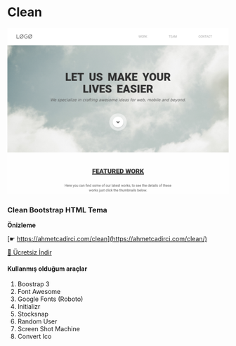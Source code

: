 # Clean

![Clean Masaüstü Önizleme](/psd/desktop.png) 

### Clean Bootstrap HTML Tema

**Önizleme**

[☛ https://ahmetcadirci.com/clean](https://ahmetcadirci.com/clean/)

[🔽 Ücretsiz İndir](https://github.com/ahmetcadirci25/clean/archive/gh-pages.zip)

#### Kullanmış olduğum araçlar

1. Boostrap 3
2. Font Awesome
3. Google Fonts (Roboto)
3. Initializr
4. Stocksnap
5. Random User
6. Screen Shot Machine
7. Convert Ico
